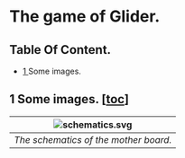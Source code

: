 # The game of Glider.


## Table Of Content.
- [1  ](https://github.com/AntoineStevan/uComputer-mother-board/tree/main/#1-some-images-toc) Some images.

## 1 Some images. [[toc](https://github.com/AntoineStevan/uComputer-mother-board/tree/main/#table-of-content)]
| ![schematics.svg](https://github.com/AntoineStevan/uComputer-mother-board/blob/main/schematics.svg) | 
|:--:| 
| *The schematics of the mother board.* |
